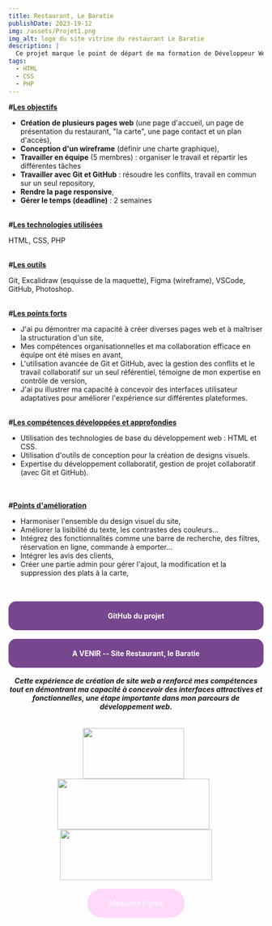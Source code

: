 ```yaml
---
title: Restaurant, Le Baratie
publishDate: 2023-19-12
img: /assets/Projet1.png 
img_alt: logo du site vitrine du restaurant Le Baratie
description: |
  Ce projet marque le point de départ de ma formation de Développeur Web. L'objectif était de concevoir le site vitrine d'un restaurant fictif à travers plusieurs pages web. 
tags:
  - HTML
  - CSS
  - PHP
---
```



<strong>#<u>Les objectifs</u></strong>

- <strong>Création de plusieurs pages web</strong> (une page d'accueil, un page de présentation du restaurant, "la carte", une page contact et un plan d'accès),
- <strong>Conception d'un wireframe</strong> (définir une charte graphique),
- <strong>Travailler en équipe</strong> (5 membres) : organiser le travail et répartir les différentes tâches
- <strong>Travailler avec Git et GitHub</strong> : résoudre les conflits, travail en commun sur un seul repository,
- <strong>Rendre la page responsive</strong>,
- <strong>Gérer le temps (deadline)</strong> : 2 semaines


<br>
<strong>#<u>Les technologies utilisées</u></strong>

HTML, CSS, PHP


<br>
<strong>#<u>Les outils</u></strong>

Git, Excalidraw (esquisse de la maquette), Figma (wireframe), VSCode, GitHub, Photoshop.

<br>
<strong>#<u>Les points forts</u></strong>

- J'ai pu démontrer ma capacité à créer diverses pages web et à maîtriser la structuration d'un site,
- Mes compétences organisationnelles et ma collaboration efficace en équipe ont été mises en avant,
- L'utilisation avancée de Git et GitHub, avec la gestion des conflits et le travail collaboratif sur un seul référentiel, témoigne de mon expertise en contrôle de version,
- J'ai pu illustrer ma capacité à concevoir des interfaces utilisateur adaptatives pour améliorer l'expérience sur différentes plateformes.

<br>
<strong>#<u>Les compétences développées et approfondies</u></strong><br>

- Utilisation des technologies de base du développement web : HTML et CSS.<br>
- Utilisation d'outils de conception pour la création de designs visuels.<br>
- Expertise du développement collaboratif, gestion de projet collaboratif (avec Git et GitHub).
<br>

<br>
<strong>#<u>Points d'amélioration</u></strong>

- Harmoniser l'ensemble du design visuel du site,
-  Améliorer la lisibilité du texte, les contrastes des couleurs...
- Intégrez des fonctionnalités comme une barre de recherche, des filtres, réservation en ligne, commande à emporter...
- Intégrer les avis des clients,
- Créer une partie admin pour gérer l'ajout, la modification et la suppression des plats à la carte,



<br>
<br>
<div style="background-color: #77468f; color: #ffffff; padding: 20px; border-radius: 15px; text-align: center;">
    <strong><a href="https://github.com/yoyodes1000/Projet-Resto-Baratie" target="_blank" rel="noopener noreferrer" style="color: #ffffff; text-decoration: none;">GitHub du projet</a></strong>
</div>

<br>
<div style="background-color: #77468f; color: #ffffff; padding: 20px; border-radius: 15px; text-align: center;">
    <strong>A VENIR -- Site Restaurant, le Baratie</strong>
</div>

<br>
<strong><em><center>Cette expérience de création de site web a renforcé mes compétences tout en démontrant ma capacité à concevoir des interfaces attractives et fonctionnelles, une étape importante dans mon parcours de développement web.</em></strong><br>
<br>
<br>
<img src="/assets/P1_Screen2.jpg" width="200" height="100" style="vertical-align: middle; margin-right: 10px;">
<img src="/assets/P1_Screen1.jpg" width="300" height="100" style="vertical-align: middle; margin-right: 10px;">
<img src="/assets/P1_Screen3.jpg" width="300" height="100" ><br>
<br>

<style>
    .maquette-div {
        background-color: rgba(253,152,239,0.35);
        color: #ffffff;
        padding: 20px;
        border-radius: 40px;
        text-align: center;
        width: 30%;
        margin: auto;
        transition: background-color 0.3s, color 0.3s;
        text-decoration: none;
    }

    .maquette-div a {
    color: inherit;
    text-decoration: none;
    }

    .maquette-div:hover {
        background-color: #ffffff;
        color: rgba(253,152,239,0.35);
        text-decoration: none;
    }
</style>

<div class="maquette-div">
    <a href="https://www.figma.com/file/ypcnBd04OCt4qacE9qm4bp/Restaurant-Le-Baratie?type=design&node-id=0-1&mode=design&t=QI1XaWt01opdlx16-0" target="_blank" rel="noopener noreferrer">Maquette Figma</a>
</div>

